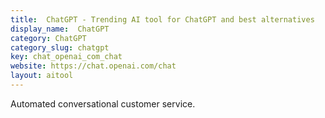 ```yaml
---
title:  ChatGPT - Trending AI tool for ChatGPT and best alternatives
display_name:  ChatGPT
category: ChatGPT
category_slug: chatgpt
key: chat_openai_com_chat
website: https://chat.openai.com/chat
layout: aitool
---
```


Automated conversational customer service.
